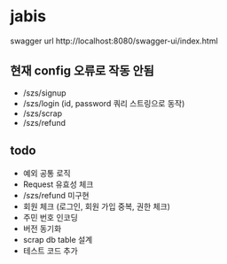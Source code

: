 # jabis

swagger url 
http://localhost:8080/swagger-ui/index.html 

## 현재 config 오류로 작동 안됨

- /szs/signup
- /szs/login (id, password 쿼리 스트링으로 동작)
- /szs/scrap
- /szs/refund

## todo
- 예외 공통 로직
- Request 유효성 체크
- /szs/refund 미구현
- 회원 체크 (로그인, 회원 가입 중복, 권한 체크) 
- 주민 번호 인코딩
- 버전 동기화
- scrap db table 설계
- 테스트 코드 추가
